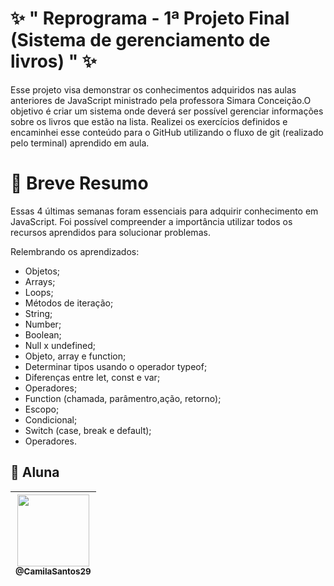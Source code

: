 # ✨ " Reprograma - 1ª Projeto Final (Sistema de gerenciamento de livros) "   ✨
<p>Esse projeto visa demonstrar os conhecimentos adquiridos nas aulas anteriores de JavaScript ministrado pela professora Simara Conceição.O objetivo é criar um sistema onde deverá ser possível gerenciar informações sobre os livros que estão na lista. Realizei os exercícios definidos e encaminhei esse conteúdo para o GitHub utilizando o fluxo de git (realizado pelo terminal) aprendido em aula.</p>

# 🚀 Breve Resumo
Essas 4 últimas semanas foram essenciais para adquirir conhecimento em JavaScript. Foi possível compreender a importância utilizar todos os recursos aprendidos para solucionar problemas.

Relembrando os aprendizados:

- Objetos;
- Arrays;
- Loops;
- Métodos de iteração;
- String;
- Number;
- Boolean;
- Null x undefined;
- Objeto, array e function;
- Determinar tipos usando o operador typeof;
- Diferenças entre let, const e var;
- Operadores;
- Function (chamada, parâmentro,ação, retorno);
- Escopo;
- Condicional;
- Switch (case, break e default);
- Operadores.


## 📌 Aluna

| [<img src="https://avatars.githubusercontent.com/u/88860081?s=400&u=62b41e4fc319244c5807bd7da1decd28e1be8d6f&v=4" width=115><br><sub>@CamilaSantos29</sub>](https://github.com/CamilaSantos29) |
| :---: |